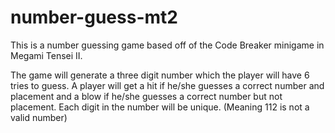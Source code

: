 # number-guess-mt2
This is a number guessing game based off of the Code Breaker minigame in Megami Tensei II.

The game will generate a three digit number which the player will have 6 tries to guess. A player will get a hit if he/she guesses a correct number and placement and a blow if he/she guesses a correct number but not placement. Each digit in the number will be unique. (Meaning 112 is not a valid number)
